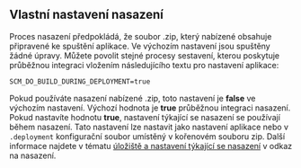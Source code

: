 ## <a name="deployment-customization"></a>Vlastní nastavení nasazení

Proces nasazení předpokládá, že soubor .zip, který nabízené obsahuje připravené ke spuštění aplikace. Ve výchozím nastavení jsou spuštěny žádné úpravy. Můžete povolit stejné procesy sestavení, kterou poskytuje průběžnou integraci vložením následujícího textu pro nastavení aplikace:

    SCM_DO_BUILD_DURING_DEPLOYMENT=true 

Pokud používáte nasazení nabízené .zip, toto nastavení je **false** ve výchozím nastavení. Výchozí hodnota je **true** průběžnou integraci nasazení. Pokud nastavíte hodnotu **true**, nastavení týkající se nasazení se používají během nasazení. Tato nastavení lze nastavit jako nastavení aplikace nebo v `.deployment` konfigurační soubor umístěný v kořenovém souboru zip. Další informace najdete v tématu [úložiště a nastavení týkající se nasazení](https://github.com/projectkudu/kudu/wiki/Configurable-settings#repository-and-deployment-related-settings) v odkaz na nasazení.